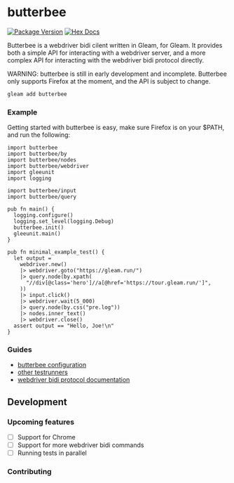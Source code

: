 # butterbee


[![Package Version](https://img.shields.io/hexpm/v/butterbee)](https://hex.pm/packages/butterbee)
[![Hex Docs](https://img.shields.io/badge/hex-docs-ffaff3)](https://hexdocs.pm/butterbee/)

Butterbee is a webdriver bidi cilent written in Gleam, for Gleam.
It provides both a simple API for interacting with a webdriver server, 
and a more complex API for interacting with the webdriver bidi protocol directly.

WARNING: butterbee is still in early development and incomplete. Butterbee only supports Firefox at the moment, and the API is subject to change.

```sh
gleam add butterbee
```

### Example

Getting started with butterbee is easy, make sure Firefox is on your $PATH, and run the following:

```gleam
import butterbee
import butterbee/by
import butterbee/nodes
import butterbee/webdriver
import gleeunit
import logging

import butterbee/input
import butterbee/query

pub fn main() {
  logging.configure()
  logging.set_level(logging.Debug)
  butterbee.init()
  gleeunit.main()
}

pub fn minimal_example_test() {
  let output =
    webdriver.new()
    |> webdriver.goto("https://gleam.run/")
    |> query.node(by.xpath(
      "//div[@class='hero']//a[@href='https://tour.gleam.run/']",
    ))
    |> input.click()
    |> webdriver.wait(5_000)
    |> query.node(by.css("pre.log"))
    |> nodes.inner_text()
    |> webdriver.close()
  assert output == "Hello, Joe!\n"
}
```

### Guides

- [butterbee configuration](https://hexdocs.pm/butterbee/config)
- [other testrunners](https://hexdocs.pm/butterbee/test-runners)
- [webdriver bidi protocol documentation](https://w3c.github.io/webdriver-bidi/)


## Development

### Upcoming features

- [ ] Support for Chrome
- [ ] Support for more webdriver bidi commands
- [ ] Running tests in parallel

### Contributing
